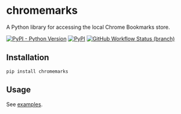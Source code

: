# chromemarks

A Python library for accessing the local Chrome Bookmarks store.

[![PyPI - Python Version](https://img.shields.io/pypi/pyversions/chromemarks)](https://pypi.org/project/chromemarks/)
[![PyPI](https://img.shields.io/pypi/v/chromemarks)](https://pypi.org/project/chromemarks/)
[![GitHub Workflow Status (branch)](https://img.shields.io/github/workflow/status/josxa/chromemarks/Build/master)](https://github.com/JosXa/chromemarks/actions?query=workflow%3ABuild)

## Installation

`pip install chromemarks`

## Usage

See [examples](https://github.com/JosXa/chromemarks/tree/main/examples).
